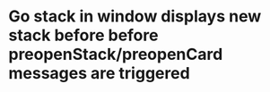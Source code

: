 # Go stack in window displays new stack before before preopenStack/preopenCard messages are triggered
